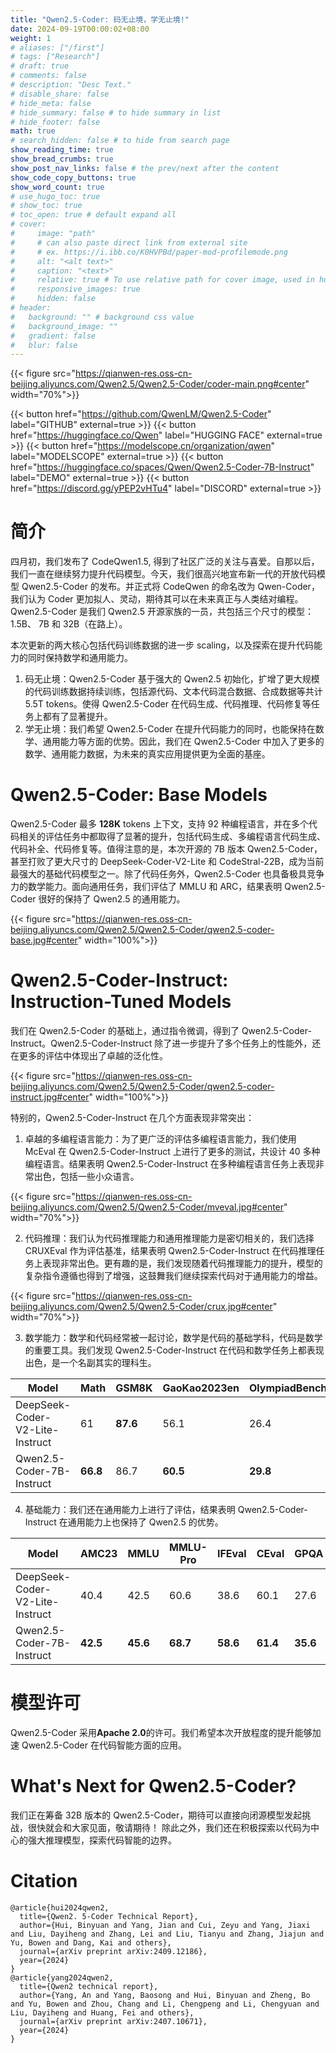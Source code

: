 ```yaml
---
title: "Qwen2.5-Coder: 码无止境，学无止境!"
date: 2024-09-19T00:00:02+08:00
weight: 1
# aliases: ["/first"]
# tags: ["Research"]
# draft: true
# comments: false
# description: "Desc Text."
# disable_share: false
# hide_meta: false
# hide_summary: false # to hide summary in list
# hide_footer: false
math: true
# search_hidden: false # to hide from search page
show_reading_time: true
show_bread_crumbs: true
show_post_nav_links: false # the prev/next after the content
show_code_copy_buttons: true
show_word_count: true
# use_hugo_toc: true
# show_toc: true
# toc_open: true # default expand all
# cover:
#     image: "path"
#     # can also paste direct link from external site
#     # ex. https://i.ibb.co/K0HVPBd/paper-mod-profilemode.png
#     alt: "<alt text>"
#     caption: "<text>"
#     relative: true # To use relative path for cover image, used in hugo Page-bundles
#     responsive_images: true
#     hidden: false
# header:
#   background: "" # background css value
#   background_image: ""
#   gradient: false
#   blur: false
---
```

{{< figure src="https://qianwen-res.oss-cn-beijing.aliyuncs.com/Qwen2.5/Qwen2.5-Coder/coder-main.png#center" width="70%">}}

{{< button href="https://github.com/QwenLM/Qwen2.5-Coder" label="GITHUB" external=true >}}
{{< button href="https://huggingface.co/Qwen" label="HUGGING FACE" external=true >}}
{{< button href="https://modelscope.cn/organization/qwen" label="MODELSCOPE" external=true >}}
{{< button href="https://huggingface.co/spaces/Qwen/Qwen2.5-Coder-7B-Instruct" label="DEMO" external=true >}}
{{< button href="https://discord.gg/yPEP2vHTu4" label="DISCORD" external=true >}}

# 简介

四月初，我们发布了 CodeQwen1.5, 得到了社区广泛的关注与喜爱。自那以后，我们一直在继续努力提升代码模型。今天，我们很高兴地宣布新一代的开放代码模型 Qwen2.5-Coder 的发布。并正式将 CodeQwen 的命名改为 Qwen-Coder，我们认为 Coder 更加拟人、灵动，期待其可以在未来真正与人类结对编程。Qwen2.5-Coder 是我们 Qwen2.5 开源家族的一员，共包括三个尺寸的模型：1.5B、 7B 和 32B（在路上）。

本次更新的两大核心包括代码训练数据的进一步 scaling，以及探索在提升代码能力的同时保持数学和通用能力。

1. 码无止境：Qwen2.5-Coder 基于强大的 Qwen2.5 初始化，扩增了更大规模的代码训练数据持续训练，包括源代码、文本代码混合数据、合成数据等共计 5.5T tokens。使得 Qwen2.5-Coder 在代码生成、代码推理、代码修复等任务上都有了显著提升。
2. 学无止境：我们希望 Qwen2.5-Coder 在提升代码能力的同时，也能保持在数学、通用能力等方面的优势。因此，我们在 Qwen2.5-Coder 中加入了更多的数学、通用能力数据，为未来的真实应用提供更为全面的基座。

# Qwen2.5-Coder: Base Models

Qwen2.5-Coder 最多 **128K** tokens 上下文，支持 92 种编程语言，并在多个代码相关的评估任务中都取得了显著的提升，包括代码生成、多编程语言代码生成、代码补全、代码修复等。值得注意的是，本次开源的 7B 版本 Qwen2.5-Coder，甚至打败了更大尺寸的 DeepSeek-Coder-V2-Lite 和 CodeStral-22B，成为当前最强大的基础代码模型之一。除了代码任务外，Qwen2.5-Coder 也具备极具竞争力的数学能力。面向通用任务，我们评估了 MMLU 和 ARC，结果表明 Qwen2.5-Coder 很好的保持了 Qwen2.5 的通用能力。

{{< figure src="https://qianwen-res.oss-cn-beijing.aliyuncs.com/Qwen2.5/Qwen2.5-Coder/qwen2.5-coder-base.jpg#center" width="100%">}}

# Qwen2.5-Coder-Instruct: Instruction-Tuned Models

我们在 Qwen2.5-Coder 的基础上，通过指令微调，得到了 Qwen2.5-Coder-Instruct。Qwen2.5-Coder-Instruct 除了进一步提升了多个任务上的性能外，还在更多的评估中体现出了卓越的泛化性。

{{< figure src="https://qianwen-res.oss-cn-beijing.aliyuncs.com/Qwen2.5/Qwen2.5-Coder/qwen2.5-coder-instruct.jpg#center" width="100%">}}

特别的，Qwen2.5-Coder-Instruct 在几个方面表现非常突出：

1. 卓越的多编程语言能力：为了更广泛的评估多编程语言能力，我们使用 McEval 在 Qwen2.5-Coder-Instruct 上进行了更多的测试，共设计 40 多种编程语言。结果表明 Qwen2.5-Coder-Instruct 在多种编程语言任务上表现非常出色，包括一些小众语言。

{{< figure src="https://qianwen-res.oss-cn-beijing.aliyuncs.com/Qwen2.5/Qwen2.5-Coder/mveval.jpg#center" width="70%">}}


2. 代码推理：我们认为代码推理能力和通用推理能力是密切相关的，我们选择 CRUXEval 作为评估基准，结果表明 Qwen2.5-Coder-Instruct 在代码推理任务上表现非常出色。更有趣的是，我们发现随着代码推理能力的提升，模型的复杂指令遵循也得到了增强，这鼓舞我们继续探索代码对于通用能力的增益。

{{< figure src="https://qianwen-res.oss-cn-beijing.aliyuncs.com/Qwen2.5/Qwen2.5-Coder/crux.jpg#center" width="70%">}}


3. 数学能力：数学和代码经常被一起讨论，数学是代码的基础学科，代码是数学的重要工具。我们发现 Qwen2.5-Coder-Instruct 在代码和数学任务上都表现出色，是一个名副其实的理科生。

| **Model**                       | **Math**  | **GSM8K** | **GaoKao2023en** | **OlympiadBench** | **CollegeMath** | **AIME24** |
| ------------------------------- | --------- | --------- | ---------------- | ----------------- | --------------- | ---------- |
| DeepSeek-Coder-V2-Lite-Instruct | 61        | **87.6**  | 56.1             | 26.4              | 39.8            | 6.7        |
| Qwen2.5-Coder-7B-Instruct    | **66.8**  | 86.7      | **60.5**         | **29.8**          | **43.5**        | **10**     |

4. 基础能力：我们还在通用能力上进行了评估，结果表明 Qwen2.5-Coder-Instruct 在通用能力上也保持了 Qwen2.5 的优势。
   
| **Model**                       | **AMC23** | **MMLU**  | **MMLU-Pro**     | **IFEval**        | **CEval**       | **GPQA**   |
| ------------------------------- | --------- | --------- | ---------------- | ----------------- | --------------- | ---------- |
| DeepSeek-Coder-V2-Lite-Instruct | 40.4      | 42.5      | 60.6             | 38.6              | 60.1            | 27.6       |
| Qwen2.5-Coder-7B-Instruct    | **42.5**  | **45.6**  | **68.7**         | **58.6**          | **61.4**        | **35.6**   |

# 模型许可

Qwen2.5-Coder 采用**Apache 2.0**的许可。我们希望本次开放程度的提升能够加速 Qwen2.5-Coder 在代码智能方面的应用。

# What's Next for Qwen2.5-Coder?

我们正在筹备 32B 版本的 Qwen2.5-Coder，期待可以直接向闭源模型发起挑战，很快就会和大家见面，敬请期待！
除此之外，我们还在积极探索以代码为中心的强大推理模型，探索代码智能的边界。

# Citation

```
@article{hui2024qwen2,
  title={Qwen2. 5-Coder Technical Report},
  author={Hui, Binyuan and Yang, Jian and Cui, Zeyu and Yang, Jiaxi and Liu, Dayiheng and Zhang, Lei and Liu, Tianyu and Zhang, Jiajun and Yu, Bowen and Dang, Kai and others},
  journal={arXiv preprint arXiv:2409.12186},
  year={2024}
}
@article{yang2024qwen2,
  title={Qwen2 technical report},
  author={Yang, An and Yang, Baosong and Hui, Binyuan and Zheng, Bo and Yu, Bowen and Zhou, Chang and Li, Chengpeng and Li, Chengyuan and Liu, Dayiheng and Huang, Fei and others},
  journal={arXiv preprint arXiv:2407.10671},
  year={2024}
}
```
